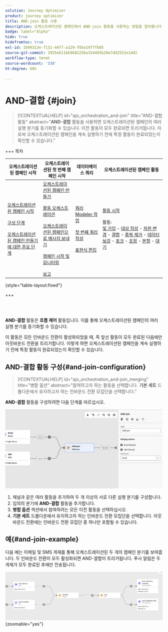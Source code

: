 ```yaml
---
solution: Journey Optimizer
product: journey optimizer
title: AND-join 활동 사용
description: 오케스트레이션된 캠페인에서 AND-join 활동을 사용하는 방법을 알아봅니다
badge: label="Alpha"
hide: true
hidefromtoc: true
exl-id: 1b99313e-f131-44f7-a129-f85e1977fb05
source-git-commit: 2935e611bb9682256a324485b28e7dd2552e1dd2
workflow-type: tm+mt
source-wordcount: '338'
ht-degree: 60%

---
```


# AND-결합 {#join}

>[!CONTEXTUALHELP]
>id="ajo_orchestration_and-join"
>title="AND-결합 활동"
>abstract="**AND-결합** 활동을 사용하면 오케스트레이션된 캠페인의 여러 실행 분기를 동기화할 수 있습니다. 이전 활동이 모두 완료되면 트리거됩니다. 이로써 오케스트레이션된 캠페인을 계속 실행하기 전에 특정 활동이 완료되었는지 확인할 수 있습니다."

+++ 목차

| 오케스트레이션된 캠페인 시작 | 오케스트레이션된 첫 번째 캠페인 시작 | 데이터베이스 쿼리 | 오케스트레이션된 캠페인 활동 |
|---|---|---|---|
| [오케스트레이션된 캠페인 시작](gs-orchestrated-campaigns.md)<br/><br/>[구성 단계](configuration-steps.md)<br/><br/>[오케스트레이션된 캠페인 만들기에 대한 주요 단계](gs-campaign-creation.md) | [오케스트레이션된 캠페인 만들기](create-orchestrated-campaign.md)<br/><br/>[활동 오케스트레이션](orchestrate-activities.md)<br/><br/>[오케스트레이션된 캠페인으로 메시지 보내기](send-messages.md)<br/><br/>[캠페인 시작 및 모니터링](start-monitor-campaigns.md)<br/><br/>[보고](reporting-campaigns.md) | [쿼리 Modeler 작업](orchestrated-query-modeler.md)<br/><br/>[첫 번째 쿼리 작성](build-query.md)<br/><br/>[표현식 편집](edit-expressions.md) | [활동 시작](activities/about-activities.md)<br/><br/>활동:<br/>[및 가입](activities/and-join.md) - [대상 작성](activities/build-audience.md) - [차원 변경](activities/change-dimension.md) - [결합](activities/combine.md) - [중복 제거](activities/deduplication.md) - [데이터 보강](activities/enrichment.md) - [포크](activities/fork.md) - [조정](activities/reconciliation.md) - [분할](activities/split.md) - [대기](activities/wait.md) |

{style="table-layout:fixed"}

+++

<br/><br/>

**AND-결합** 활동은 **흐름 제어** 활동입니다. 이를 통해 오케스트레이션된 캠페인의 여러 실행 분기를 동기화할 수 있습니다.

이 활동은 모든 인바운드 전환이 활성화되었을 때, 즉 앞선 활동이 모두 완료된 다음에만 아웃바운드 전환을 트리거합니다. 이렇게 하면 오케스트레이션된 캠페인을 계속 실행하기 전에 특정 활동이 완료되었는지 확인할 수 있습니다.

## AND-결합 활동 구성{#and-join-configuration}

>[!CONTEXTUALHELP]
>id="ajo_orchestration_and-join_merging"
>title="병합 옵션"
>abstract="참여하고자 하는 활동을 선택합니다. **기본 세트** 드롭다운에서 유지하고자 하는 인바운드 전환 모집단을 선택합니다."

**AND-결합** 활동을 구성하려면 다음 단계를 따르십시오.

![](../assets/workflow-andjoin.png)

1. 채널과 같은 여러 활동을 추가하여 두 개 이상의 서로 다른 실행 분기를 구성합니다.
1. 임의의 분기에 **AND-결합** 활동을 추가합니다.
1. **병합 옵션** 섹션에서 참여하려는 모든 이전 활동을 선택하십시오.
1. **기본 세트** 드롭다운에서 유지하고자 하는 인바운드 전환 모집단을 선택합니다. 아웃바운드 전환에는 인바운드 전환 모집단 중 하나만 포함될 수 있습니다.

## 예{#and-join-example}

다음 예는 이메일 및 SMS 게재를 통해 오케스트레이션된 두 개의 캠페인 분기를 보여줍니다. 두 인바운드 전환이 모두 활성화되면 AND-결합이 트리거됩니다. 푸시 알림은 두 게재가 모두 완료된 후에만 전송됩니다.

![](../assets/workflow-andjoin-example.png){zoomable="yes"}
